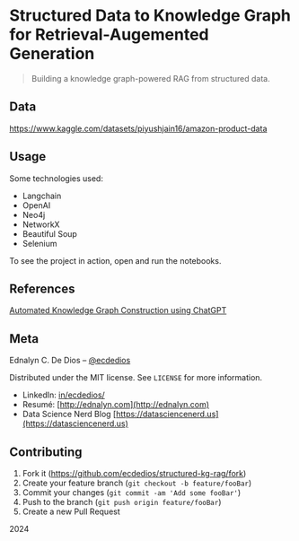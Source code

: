 # Structured Data to Knowledge Graph for Retrieval-Augemented Generation

> Building a knowledge graph-powered RAG from structured data.

## Data

https://www.kaggle.com/datasets/piyushjain16/amazon-product-data

## Usage

Some technologies used:

- Langchain
- OpenAI
- Neo4j
- NetworkX
- Beautiful Soup
- Selenium

To see the project in action, open and run the notebooks.

## References

[Automated Knowledge Graph Construction using ChatGPT](https://medium.com/@milena.trajanoska/automated-knowledge-graph-construction-using-chatgpt-ba959050405a)

## Meta

Ednalyn C. De Dios – [@ecdedios](https://github.com/ecdedios)

Distributed under the MIT license. See `LICENSE` for more information.

- LinkedIn: [in/ecdedios/](https://www.linkedin.com/in/ecdedios/)
- Resumé: [http://ednalyn.com](http://ednalyn.com)
- Data Science Nerd Blog [https://datasciencenerd.us](https://datasciencenerd.us)

## Contributing

1. Fork it (<https://github.com/ecdedios/structured-kg-rag/fork>)
2. Create your feature branch (`git checkout -b feature/fooBar`)
3. Commit your changes (`git commit -am 'Add some fooBar'`)
4. Push to the branch (`git push origin feature/fooBar`)
5. Create a new Pull Request

2024
